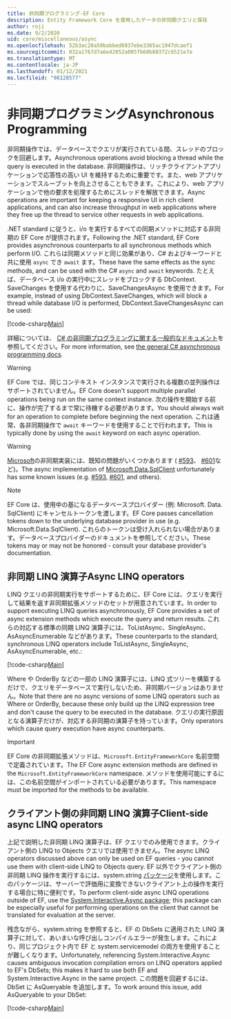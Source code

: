 ```yaml
---
title: 非同期プログラミング-EF Core
description: Entity Framework Core を使用したデータの非同期クエリと保存
author: roji
ms.date: 9/2/2020
uid: core/miscellaneous/async
ms.openlocfilehash: 52b3ac20a50babbed6937ebe3365ac1947dcaef1
ms.sourcegitcommit: 032a1767d7a6e42052a005f660b80372c6521e7e
ms.translationtype: MT
ms.contentlocale: ja-JP
ms.lasthandoff: 01/12/2021
ms.locfileid: "98128577"
---
```

# <a name="asynchronous-programming"></a><span data-ttu-id="07cf8-103">非同期プログラミング</span><span class="sxs-lookup"><span data-stu-id="07cf8-103">Asynchronous Programming</span></span>

<span data-ttu-id="07cf8-104">非同期操作では、データベースでクエリが実行されている間、スレッドのブロックを回避します。</span><span class="sxs-lookup"><span data-stu-id="07cf8-104">Asynchronous operations avoid blocking a thread while the query is executed in the database.</span></span> <span data-ttu-id="07cf8-105">非同期操作は、リッチクライアントアプリケーションで応答性の高い UI を維持するために重要です。また、web アプリケーションでスループットを向上させることもできます。これにより、web アプリケーションで他の要求を処理するためにスレッドを解放できます。</span><span class="sxs-lookup"><span data-stu-id="07cf8-105">Async operations are important for keeping a responsive UI in rich client applications, and can also increase throughput in web applications where they free up the thread to service other requests in web applications.</span></span>

<span data-ttu-id="07cf8-106">.NET standard に従うと、i/o を実行するすべての同期メソッドに対応する非同期の EF Core が提供されます。</span><span class="sxs-lookup"><span data-stu-id="07cf8-106">Following the .NET standard, EF Core provides asynchronous counterparts to all synchronous methods which perform I/O.</span></span> <span data-ttu-id="07cf8-107">これらは同期メソッドと同じ効果があり、C# およびキーワードと共に使用 `async` でき `await` ます。</span><span class="sxs-lookup"><span data-stu-id="07cf8-107">These have the same effects as the sync methods, and can be used with the C# `async` and `await` keywords.</span></span> <span data-ttu-id="07cf8-108">たとえば、データベース i/o の実行中にスレッドをブロックする DbContext. SaveChanges を使用する代わりに、SaveChangesAsync を使用できます。</span><span class="sxs-lookup"><span data-stu-id="07cf8-108">For example, instead of using DbContext.SaveChanges, which will block a thread while database I/O is performed, DbContext.SaveChangesAsync can be used:</span></span>

[!code-csharp[Main](../../../samples/core/Miscellaneous/Async/Program.cs#SaveChangesAsync)]

<span data-ttu-id="07cf8-109">詳細については、 [C# の非同期プログラミングに関する一般的なドキュメント](/dotnet/csharp/async)を参照してください。</span><span class="sxs-lookup"><span data-stu-id="07cf8-109">For more information, see [the general C# asynchronous programming docs](/dotnet/csharp/async).</span></span>

> [!WARNING]
> <span data-ttu-id="07cf8-110">EF Core では、同じコンテキスト インスタンスで実行される複数の並列操作はサポートされていません。</span><span class="sxs-lookup"><span data-stu-id="07cf8-110">EF Core doesn't support multiple parallel operations being run on the same context instance.</span></span> <span data-ttu-id="07cf8-111">次の操作を開始する前に、操作が完了するまで常に待機する必要があります。</span><span class="sxs-lookup"><span data-stu-id="07cf8-111">You should always wait for an operation to complete before beginning the next operation.</span></span> <span data-ttu-id="07cf8-112">これは通常、各非同期操作で `await` キーワードを使用することで行われます。</span><span class="sxs-lookup"><span data-stu-id="07cf8-112">This is typically done by using the `await` keyword on each async operation.</span></span>

> [!WARNING]
> <span data-ttu-id="07cf8-113">[Microsoft](https://github.com/dotnet/SqlClient)の非同期実装には、既知の問題がいくつかあります ( [#593](https://github.com/dotnet/SqlClient/issues/593)、 [#601](https://github.com/dotnet/SqlClient/issues/601)など)。</span><span class="sxs-lookup"><span data-stu-id="07cf8-113">The async implementation of [Microsoft.Data.SqlClient](https://github.com/dotnet/SqlClient) unfortunately has some known issues (e.g. [#593](https://github.com/dotnet/SqlClient/issues/593), [#601](https://github.com/dotnet/SqlClient/issues/601), and others).</span></span>

> [!NOTE]
> <span data-ttu-id="07cf8-114">EF Core は、使用中の基になるデータベースプロバイダー (例: Microsoft. Data. SqlClient) にキャンセルトークンを渡します。</span><span class="sxs-lookup"><span data-stu-id="07cf8-114">EF Core passes cancellation tokens down to the underlying database provider in use (e.g. Microsoft.Data.SqlClient).</span></span> <span data-ttu-id="07cf8-115">これらのトークンは受け入れられない場合があります。データベースプロバイダーのドキュメントを参照してください。</span><span class="sxs-lookup"><span data-stu-id="07cf8-115">These tokens may or may not be honored - consult your database provider's documentation.</span></span>

## <a name="async-linq-operators"></a><span data-ttu-id="07cf8-116">非同期 LINQ 演算子</span><span class="sxs-lookup"><span data-stu-id="07cf8-116">Async LINQ operators</span></span>

<span data-ttu-id="07cf8-117">LINQ クエリの非同期実行をサポートするために、EF Core には、クエリを実行して結果を返す非同期拡張メソッドのセットが用意されています。</span><span class="sxs-lookup"><span data-stu-id="07cf8-117">In order to support executing LINQ queries asynchronously, EF Core provides a set of async extension methods which execute the query and return results.</span></span> <span data-ttu-id="07cf8-118">これらの対応する標準の同期 LINQ 演算子には、ToListAsync、SingleAsync、AsAsyncEnumerable などがあります。</span><span class="sxs-lookup"><span data-stu-id="07cf8-118">These counterparts to the standard, synchronous LINQ operators include ToListAsync, SingleAsync, AsAsyncEnumerable, etc.:</span></span>

[!code-csharp[Main](../../../samples/core/Miscellaneous/Async/Program.cs#ToListAsync)]

<span data-ttu-id="07cf8-119">Where や OrderBy などの一部の LINQ 演算子には、LINQ 式ツリーを構築するだけで、クエリをデータベースで実行しないため、非同期バージョンはありません。</span><span class="sxs-lookup"><span data-stu-id="07cf8-119">Note that there are no async versions of some LINQ operators such as Where or OrderBy, because these only build up the LINQ expression tree and don't cause the query to be executed in the database.</span></span> <span data-ttu-id="07cf8-120">クエリの実行原因となる演算子だけが、対応する非同期の演算子を持っています。</span><span class="sxs-lookup"><span data-stu-id="07cf8-120">Only operators which cause query execution have async counterparts.</span></span>

> [!IMPORTANT]
> <span data-ttu-id="07cf8-121">EF Core の非同期拡張メソッドは、`Microsoft.EntityFrameworkCore` 名前空間で定義されています。</span><span class="sxs-lookup"><span data-stu-id="07cf8-121">The EF Core async extension methods are defined in the `Microsoft.EntityFrameworkCore` namespace.</span></span> <span data-ttu-id="07cf8-122">メソッドを使用可能にするには、この名前空間がインポートされている必要があります。</span><span class="sxs-lookup"><span data-stu-id="07cf8-122">This namespace must be imported for the methods to be available.</span></span>

## <a name="client-side-async-linq-operators"></a><span data-ttu-id="07cf8-123">クライアント側の非同期 LINQ 演算子</span><span class="sxs-lookup"><span data-stu-id="07cf8-123">Client-side async LINQ operators</span></span>

<span data-ttu-id="07cf8-124">上記で説明した非同期 LINQ 演算子は、EF クエリでのみ使用できます。クライアント側の LINQ to Objects クエリでは使用できません。</span><span class="sxs-lookup"><span data-stu-id="07cf8-124">The async LINQ operators discussed above can only be used on EF queries - you cannot use them with client-side LINQ to Objects query.</span></span> <span data-ttu-id="07cf8-125">EF 以外でクライアント側の非同期 LINQ 操作を実行するには、system.string [パッケージ](https://www.nuget.org/packages/System.Interactive.Async)を使用します。このパッケージは、サーバーで評価用に変換できないクライアント上の操作を実行する場合に特に便利です。</span><span class="sxs-lookup"><span data-stu-id="07cf8-125">To perform client-side async LINQ operations outside of EF, use the [System.Interactive.Async package](https://www.nuget.org/packages/System.Interactive.Async); this package can be especially useful for performing operations on the client that cannot be translated for evaluation at the server.</span></span>

<span data-ttu-id="07cf8-126">残念ながら、system.string を参照すると、EF の DbSets に適用された LINQ 演算子に対して、あいまいな呼び出しコンパイルエラーが発生します。これにより、同じプロジェクト内で EF と system.servicemodel の両方を使用することが難しくなります。</span><span class="sxs-lookup"><span data-stu-id="07cf8-126">Unfortunately, referencing System.Interactive.Async causes ambiguous invocation compilation errors on LINQ operators applied to EF's DbSets; this makes it hard to use both EF and System.Interactive.Async in the same project.</span></span> <span data-ttu-id="07cf8-127">この問題を回避するには、DbSet に AsQueryable を追加します。</span><span class="sxs-lookup"><span data-stu-id="07cf8-127">To work around this issue, add AsQueryable to your DbSet:</span></span>

[!code-csharp[Main](../../../samples/core/Miscellaneous/AsyncWithSystemInteractive/Program.cs#SystemInteractiveAsync)]
